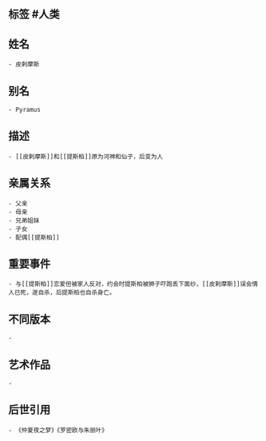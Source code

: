 ## 标签  #人类
## 姓名
	- 皮剌摩斯
## 别名
	- Pyramus
## 描述
	- [[皮剌摩斯]]和[[提斯柏]]原为河神和仙子，后变为人
## 亲属关系
	- 父亲
	- 母亲
	- 兄弟姐妹
	- 子女
	- 配偶[[提斯柏]]
## 重要事件
	- 与[[提斯柏]]恋爱但被家人反对，约会时提斯柏被狮子吓跑丢下面纱，[[皮剌摩斯]]误会情人已死，遂自杀，后提斯柏也自杀身亡。
## 不同版本
	-
## 艺术作品
	-
## 后世引用
	- 《仲夏夜之梦》《罗密欧与朱丽叶》
